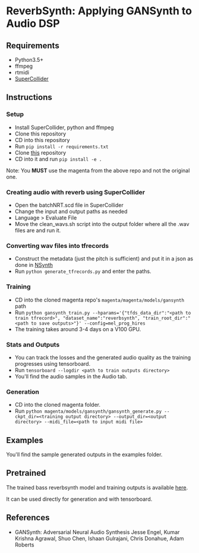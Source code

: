 # ReverbSynth: Applying GANSynth to Audio DSP

## Requirements
* Python3.5+
* ffmpeg
* rtmidi
* [SuperCollider](https://supercollider.github.io/download)

## Instructions
### Setup
* Install SuperCollider, python and ffmpeg
* Clone this repository
* CD into this repository
* Run `pip install -r requirements.txt`
* Clone [this](https://github.com/ghanashyamvtatti/magenta) repository
* CD into it and run `pip install -e .`

Note: You **MUST** use the magenta from the above repo and not the original one.

### Creating audio with reverb using SuperCollider
* Open the batchNRT.scd file in SuperCollider
* Change the input and output paths as needed
* Language > Evaluate File
* Move the clean_wavs.sh script into the output folder where all the .wav files are and run it.

### Converting wav files into tfrecords
* Construct the metadata (just the pitch is sufficient) and put it in a json as done in [NSynth](https://magenta.tensorflow.org/datasets/nsynth#example-features)
* Run `python generate_tfrecords.py` and enter the paths.

### Training
* CD into the cloned magenta repo's `magenta/magenta/models/gansynth` path
* Run `python gansynth_train.py --hparams='{"tfds_data_dir":"<path to train tfrecord>", "dataset_name":"reverbsynth", "train_root_dir":"<path to save outputs>"}' --config=mel_prog_hires`
* The training takes around 3-4 days on a V100 GPU.

### Stats and Outputs
* You can track the losses and the generated audio quality as the training progresses using tensorboard.
* Run `tensorboard --logdir <path to train outputs directory>`
* You'll find the audio samples in the Audio tab.

### Generation
* CD into the cloned magenta folder.
* Run `python magenta/models/gansynth/gansynth_generate.py --ckpt_dir=<training output directory> --output_dir=<output directory> --midi_file=<path to input midi file>`

## Examples
You'll find the sample generated outputs in the examples folder.

## Pretrained
The trained bass reverbsynth model and training outputs is available [here](https://drive.google.com/file/d/17xPan4KpZ1OkWnY1_VZQcWsoyUHWBhL5/view?usp=sharing).

It can be used directly for generation and with tensorboard.

## References
* GANSynth: Adversarial Neural Audio Synthesis 
Jesse Engel, Kumar Krishna Agrawal, Shuo Chen, Ishaan Gulrajani, Chris Donahue, Adam Roberts